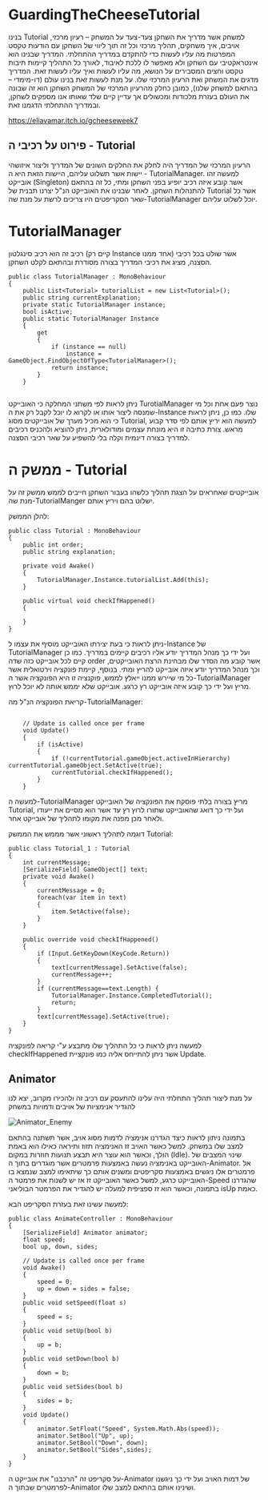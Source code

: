 # GuardingTheCheeseTutorial

בנינו Tutorial למשחק אשר מדריך את השחקן צעד-צעד על המשחק – רעיון מרכזי, אויבים, איך משחקים, תהליך מרכזי וכל זה תוך ליווי של השחקן עם הודעות טקסט המפרטות מה עליו לעשות כדי להתקדם במדריך ההתחלתי. 
המדריך שבנינו הוא אינטראקטיבי עם השחקן ולא מאפשר לו ללכת לאיבוד, לאורך כל התהליך קיימות תיבות טקסט וחצים המסבירים על הנושא, מה עליו לעשות ואיך עליו לעשות זאת.
המדריך מדגים את המשחק ואת הרעיון המרכזי שלו. על מנת לעשות זאת בנינו עולם (דו-מימדי – בהתאם למשחק שלנו), כמובן כחלק מהרעיון המרכזי של המשחק השחקן הוא זה שבונה את העולם בעזרת מלכודות ומכשולים אך עדיין קיים שלד שאותו אנו מספקים לשחקן, ובמדריך ההתחלתי הדגמנו זאת.

https://eliavamar.itch.io/gcheeseweek7

## פירוט על רכיבי ה - Tutorial

הרעיון המרכזי של המדריך היה לחלק את החלקים השונים של המדריך וליצור איזושהי יישות אשר תשלוט עליהם, היישות הזאת היא ה - TutorialManager.
למעשה זהו אובייקט (Singleton) אשר קובע איזה רכיב יופיע בפני השחקן ומתי, כל זה בהתאם להתנהלות השחקן.
לאחר שבנינו את האובייקט הנ"ל יצרנו תבנית של Tutorial אשר כל שאר הסקריפטים היו צריכים לרשת על מנת שה-TutorialManager יוכל לשלוט עליהם.

# TutorialManager

רכיב זה הוא רכיב סינגלטון (קיים רק Instance אחד ממנו) אשר שולט בכל רכיבי הסצנה, מציג את רכיבי המדריך בצורה מסודרת ובהתאם לקלט השחקן.

```
public class TutorialManager : MonoBehaviour
{
    public List<Tutorial> tutorialList = new List<Tutorial>();
    public string currentExplanation;
    private static TutorialManager instance;
    bool isActive;
    public static TutorialManager Instance
    {
        get
        {
            if (instance == null)
                instance = GameObject.FindObjectOfType<TutorialManager>();
            return instance;
        }
    }
    
```

ניתן לראות לפי משתני המחלקה כי האובייקט TurotialManager נוצר פעם אחת וכל מי שמנסה ליצור אותו או לקרוא לו יוכל לקבל רק את ה-Instance שלו.
כמו כן, ניתן לראות כי הוא מכיל מערך של אובייקטים מסוג Tutorial, למעשה הוא יריץ אותם לפי סדר קבוע מראש.
צורת כתיבה זו היא מונחת עצמים ומודולארית, ניתן להוציא ולהכניס רכיבים למדריך בצורה דינמית וקלה בלי להשפיע על שאר רכיבי הסצנה.

# ממשק ה - Tutorial

אובייקטים שאחראים על הצגת תהליך כלשהו בעבור השחקן חייבים לממש ממשק זה על מנת שה-TutorialManger ישלוט בהם ויריץ אותם.

להלן הממשק:
```
public class Tutorial : MonoBehaviour
{
    public int order;
    public string explanation;

    private void Awake()
    {
        TutorialManager.Instance.tutorialList.Add(this);
    }

    public virtual void checkIfHappened()
    {

    }
}
```
ניתן לראות כי בעת יצירתו האובייקט מוסיף את עצמו ל-Instance של TutorialManager ועל ידי כך מנהל המדריך יודע אליו רכיבים קיימים במדריך.
כמו כן קיים לכל אובייקט כזה שדה order אשר קובע מה הסדר שלו מבחינת הרצת האובייקטים, וכך מנהל המדריך יודע איזה אובייקט להריץ ומתי.
בנוסף, קיימת פונקציה וירטואלית אשר כל מי שיירש ממנו ייאלץ לממש, פוקנציה זו היא הפונקציה אשר ה-TutorialManager מריץ ועל ידי כך קובע איזה אובייקט רץ כרגע.
אובייקט שלא יממש אותה לא יוכל לרוץ.

קריאת הפונקציה הנ"ל מה-TutorialManager:
```

    // Update is called once per frame
    void Update()
    {
        if (isActive) 
        {
            if (!currentTutorial.gameObject.activeInHierarchy) currentTutorial.gameObject.SetActive(true);
            currentTutorial.checkIfHappened(); 
        }
    }
```
למעשה ה-TutorialManager מריץ בצורה בלתי פוסקת את הפונקציה של האובייקט Tutorial, ועל ידי כך דואג שהאובייקט שתורו לרוץ רץ עד אשר הוא מסיים את ייעודו ולאחר מכן
מפנה את מקומו לתהליך של אובייקט אחר.

דוגמה לתהליך ראשוני אשר מממש את הממשק Tutorial:
```
public class Tutorial_1 : Tutorial
{
    int currentMessage;
    [SerializeField] GameObject[] text;
    private void Awake()
    {
        currentMessage = 0;
        foreach(var item in text)
        {
            item.SetActive(false);
        }
    }

    public override void checkIfHappened()
    {
        if (Input.GetKeyDown(KeyCode.Return))
        {
            text[currentMessage].SetActive(false);
            currentMessage++;
        }
        if (currentMessage==text.Length) {
            TutorialManager.Instance.CompletedTutorial();
            return; 
        }
        text[currentMessage].SetActive(true);
    }
}
```
למעשה ניתן לראות כי כל התהליך שלו מתבצע ע"י קריאה לפונקציה checkIfHappened אשר ניתן להתייחס אליה כמו פונקציית Update.



## Animator

על מנת ליצור תהליך התחלתי היה עלינו להתעסק עם רכיב זה ולהכירו מקרוב, יצא לנו להגדיר אנימציות של אויבים ודמויות במשחק


![Animator_Enemy](https://user-images.githubusercontent.com/73071299/144158450-2989f8a4-6ffc-43ec-b9a7-f32a6e2d3c2e.PNG)

בתמונה ניתון לראות כיצד הגדרנו אנימציה לדמות מסוג אויב, אשר תשתנה בהתאם למצב שלו במשחק.
למשל כאשר האויב זז האנימציה תזוז ותיראה כאילו הוא באמת הולך, וכאשר הוא עוצר היא תבצע תנועות חוזרות במקום (Idle).
שינוי המצבים של האובייקט באנימציה נעשה באמצעות פרמטרים אשר מוגדרים בתוך ה-Animator.
אל פרמטרים אלו ניגשים באמצעות סקריפטים ומשנים אותם כך שיתאימו למצב שנמצא בו האובייקט כרגע, למשל כאשר האובייקט זז
אז יש לשנות את פרמטר ה-Speed שהגדרנו בתמונה, וכאשר הוא זז ספציפית למעלה יש להגדיר את הפרמטר הבוליאני isUp כאמת.

למעשה עשינו זאת בעזרת הסקריפט הבא:

```
public class AnimateController : MonoBehaviour
{
    [SerializeField] Animator animator;
    float speed;
    bool up, down, sides;

    // Update is called once per frame
    void Awake()
    {
        speed = 0;
        up = down = sides = false;
    }
    public void setSpeed(float s)
    {
        speed = s;
    }
    public void setUp(bool b)
    {
        up = b;
    }
    public void setDown(bool b)
    {
        down = b;
    }
    public void setSides(bool b)
    {
        sides = b;
    }
    void Update()
    {
        animator.SetFloat("Speed", System.Math.Abs(speed));
        animator.SetBool("Up", up);
        animator.SetBool("Down", down);
        animator.SetBool("Sides",sides);
    }
}
```

על סקריפט זה "הרכבנו" את אובייקט ה-Animator של דמות האויב ועל ידי כך ניגשנו לפרמטרים שבתוך ה-Animator ושינינו אותם בהתאם למצב שלו.


